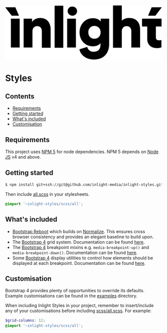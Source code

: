 ![Inlight Logo](./doc/inlight-logo.svg)
# Styles

## Contents
- [Requirements](#requirements)
- [Getting started](#getting-started)
- [What's included](#whats-included) 
- [Customisation](#customisation) 

## Requirements
This project uses [NPM 5](https://www.npmjs.com/) for node dependencies. NPM 5 depends on [Node JS](https://nodejs.org)
v4 and above.

## Getting started
```bash
$ npm install git+ssh://git@github.com/inlight-media/inlight-styles.git
```

Then include [all.scss](./scss/all.scss) in your stylesheets.
```SCSS
@import '~inlight-styles/scss/all';
```

## What's included
- [Bootstrap Reboot](https://getbootstrap.com/docs/4.1/content/reboot/) which builds on
[Normalize](https://necolas.github.io/normalize.css). This ensures cross browser consistency and provides an elegant
baseline to build upon.
- The [Bootstrap 4](http://getbootstrap.com/) grid system. Documentation
can be found [here](https://getbootstrap.com/docs/4.1/layout/grid/).
- The [Bootstrap 4](http://getbootstrap.com/) breakpoint mixins e.g. `media-breakpoint-up()` and
`media-breakpoint-down()`. Documentation can be found
[here](https://getbootstrap.com/docs/4.1/migration/#responsive-utilities).
- Some [Bootstrap 4](http://getbootstrap.com/) display utilities to control how elements should be displayed at each
breakpoint. Documentation can be found [here](https://getbootstrap.com/docs/4.1/utilities/display/).

## Customisation
Bootstrap 4 provides plenty of opportunities to override its defaults. Example customisations
can be found in the [examples](./examples) directory.

When including Inlight Styles in your project, remember to insert/include any of your customisations before including
[scss/all.scss](./scss/all.scss). For example:

```SCSS
$grid-columns: 12;
@import '~inlight-styles/scss/all';
```
